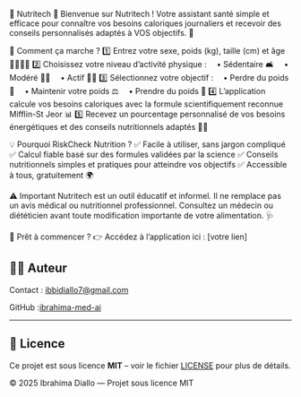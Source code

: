 🍏 Nutritech 🥗
Bienvenue sur Nutritech !
Votre assistant santé simple et efficace pour connaître vos besoins caloriques journaliers et recevoir des conseils personnalisés adaptés à VOS objectifs. 🎯

🚀 Comment ça marche ?
1️⃣ Entrez votre sexe, poids (kg), taille (cm) et âge 🧍‍♂️🧍‍♀️
2️⃣ Choisissez votre niveau d’activité physique :
 • Sédentaire 🛋️
 • Modéré 🚶‍♂️
 • Actif 🏃‍♀️
3️⃣ Sélectionnez votre objectif :
 • Perdre du poids 🔻
 • Maintenir votre poids ⚖️
 • Prendre du poids 🔺
4️⃣ L’application calcule vos besoins caloriques avec la formule scientifiquement reconnue Mifflin-St Jeor 📊
5️⃣ Recevez un pourcentage personnalisé de vos besoins énergétiques et des conseils nutritionnels adaptés 🍎🥦

💡 Pourquoi RiskCheck Nutrition ?
✅ Facile à utiliser, sans jargon compliqué
✅ Calcul fiable basé sur des formules validées par la science
✅ Conseils nutritionnels simples et pratiques pour atteindre vos objectifs
✅ Accessible à tous, gratuitement 🌍

⚠️ Important
Nutritech est un outil éducatif et informel.
Il ne remplace pas un avis médical ou nutritionnel professionnel.
Consultez un médecin ou diététicien avant toute modification importante de votre alimentation. 🩺

🎉 Prêt à commencer ?
👉 Accédez à l’application ici : [votre lien]

## 👨‍💻 Auteur
Contact : [ibbidiallo7@gmail.com](mailto:ibbidiallo7@gmail.com)

GitHub :[ibrahima-med-ai](https://github.com/ibrahima-med-ai)

---

## 📄 Licence

Ce projet est sous licence **MIT** – voir le fichier [LICENSE](LICENSE) pour plus de détails.

© 2025 Ibrahima Diallo — Projet sous licence MIT  
